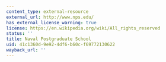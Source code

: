 ```yaml
---
content_type: external-resource
external_url: http://www.nps.edu/
has_external_license_warning: true
license: https://en.wikipedia.org/wiki/All_rights_reserved
status: ''
title: Naval Postgraduate School
uid: 41c1360d-9e92-4df6-b60c-f69772130622
wayback_url: ''
---
```

